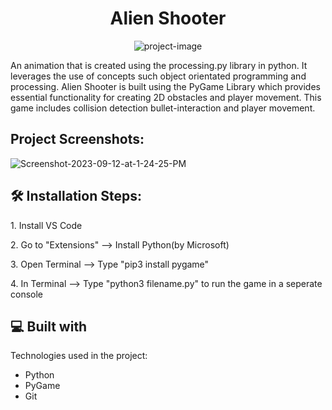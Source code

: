 <h1 align="center" id="title">Alien Shooter</h1>

<p align="center"><img src="https://socialify.git.ci/rishaband/alienshooter/image?font=Source%20Code%20Pro&amp;language=1&amp;name=1&amp;theme=Dark" alt="project-image"></p>

<p id="description">An animation that is created using the processing.py library in python. It leverages the use of concepts such object orientated programming and processing. Alien Shooter is built using the PyGame Library which provides essential functionality for creating 2D obstacles and player movement. This game includes collision detection bullet-interaction and player movement.</p>

<h2>Project Screenshots:</h2>



<img src="https://i.ibb.co/jL0NYp2/Screenshot-2023-09-12-at-1-24-25-PM.png" alt="Screenshot-2023-09-12-at-1-24-25-PM" border="0">


<h2>🛠️ Installation Steps:</h2>

<p>1. Install VS Code</p>

<p>2. Go to "Extensions" --&gt; Install Python(by Microsoft)</p>

<p>3. Open Terminal --&gt; Type "pip3 install pygame"</p>

<p>4. In Terminal --&gt; Type "python3 filename.py" to run the game in a seperate console</p>

  
  
<h2>💻 Built with</h2>

Technologies used in the project:

*   Python
*   PyGame
*   Git
